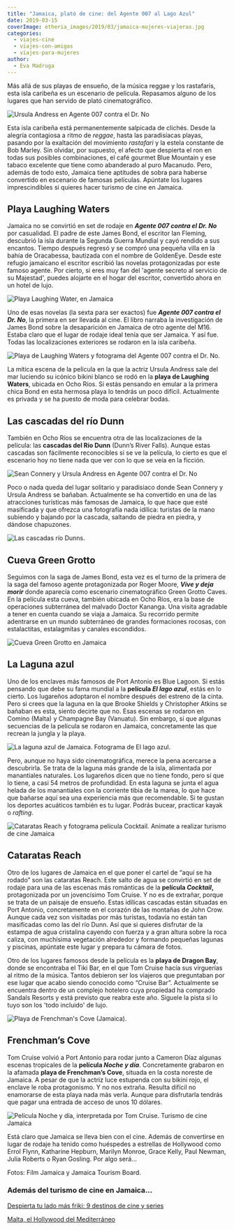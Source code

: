 ```yaml
---
title: "Jamaica, plató de cine: del Agente 007 al Lago Azul"
date: 2019-03-15
coverImage: etheria_images/2019/03/jamaica-mujeres-viajeras.jpg
categories: 
  - viajes-cine
  - viajes-con-amigas
  - viajes-para-mujeres
author: 
  - Eva Madruga
---
```


Más allá de sus playas de ensueño, de la música reggae y los rastafaris, esta isla 
caribeña es un escenario de película. Repasamos alguno de los lugares que han servido de 
plató cinematográfico. 

![Ursula Andress en Agente 007 contra el Dr. No](etheria_images/2019/03/fotograma-dr-no-jamaica.jpg "Ursula Andress en Agente 007 contra el Dr. No")

Esta isla caribeña está permanentemente salpicada de clichés. Desde la alegría 
contagiosa a ritmo de _reggae_, hasta las paradisíacas playas, pasando por la exaltación 
del movimiento _rastafari_ y la estela constante de Bob Marley. Sin olvidar, por 
supuesto, el afecto que despierta el ron en todas sus posibles combinaciones, el café 
gourmet Blue Mountain y ese tabaco excelente que tiene como abanderado al puro Macanudo. 
Pero, además de todo esto, Jamaica tiene aptitudes de sobra para haberse convertido en 
escenario de famosas películas. Apúntate los lugares imprescindibles si quieres hacer 
turismo de cine en Jamaica. 

## Playa Laughing Waters

Jamaica no se convirtió en set de rodaje en _**Agente 007 contra el Dr. No**_ por 
casualidad. El padre de este James Bond, el escritor Ian Fleming, descubrió la isla 
durante la Segunda Guerra Mundial y cayó rendido a sus encantos. Tiempo después regresó 
y se compró una pequeña villa en la bahía de Oracabessa, bautizada con el nombre de 
GoldenEye. Desde este refugio jamaicano el escritor escribió las novelas protagonizadas 
por este famoso agente. Por cierto, si eres muy fan del 'agente secreto al servicio de 
su Majestad', puedes alojarte en el hogar del escritor, convertido ahora en un hotel de 
lujo. 

![Playa Laughing Water, en Jamaica](etheria_images/2019/03/laughing-waters-Jamaica.jpg "Playa Laughing Waters.")

Uno de esas novelas (la sexta para ser exactos) fue _**Agente 007 contra el Dr. No**_, 
la primera en ser llevada al cine. El libro narraba la investigación de James Bond sobre 
la desaparición en Jamaica de otro agente del M16. Estaba claro que el lugar de rodaje 
ideal tenía que ser Jamaica. Y así fue. Todas las localizaciones exteriores se rodaron 
en la isla caribeña. 

![Playa de Laughing Waters y fotograma del Agente 007 contra el Dr. No.](etheria_images/2019/03/Turismo-cine-doctor-no-jamaica.jpg "Playa de Laughing Waters y fotograma del Agente 007 contra el Dr. No.")

La mítica escena de la película en la que la actriz Ursula Andress sale del mar luciendo 
su icónico bikini blanco se rodó en la **playa de Laughing Waters**, ubicada en Ocho 
Ríos. Si estás pensando en emular a la primera chica Bond en esta hermosa playa lo 
tendrás un poco difícil. Actualmente es privada y se ha puesto de moda para celebrar 
bodas. 

## Las cascadas del río Dunn

También en Ocho Ríos se encuentra otra de las localizaciones de la película: las 
**cascadas del Río Dunn** (Dunn’s River Falls). Aunque estas cascadas son fácilmente 
reconocibles si se ve la película, lo cierto es que el escenario hoy no tiene nada que 
ver con lo que se veía en la ficción. 

![Sean Connery y Ursula Andress en Agente 007 contra el Dr. No](etheria_images/2019/03/fotograma-dunns-Dr-no.jpg "Sean Connery y Ursula Andress en Agente 007 contra el Dr. No")

Poco o nada queda del lugar solitario y paradisiaco donde Sean Connery y Ursula Andress 
se bañaban. Actualmente se ha convertido en una de las atracciones turísticas más 
famosas de Jamaica, lo que hace que esté masificada y que ofrezca una fotografía nada 
idílica: turistas de la mano subiendo y bajando por la cascada, saltando de piedra en 
piedra, y dándose chapuzones. 

![Las cascadas río Dunns.](etheria_images/2019/03/cascadas-rio-dunns-jamaica.jpg "Las cascadas río Dunns.")

## Cueva Green Grotto

Seguimos con la saga de James Bond, esta vez es el turno de la primera de la saga del 
famoso agente protagonizada por Roger Moore, _**Vive y deja morir**_ donde aparecía como 
escenario cinematográfico Green Grotto Caves. En la película esta cueva, también ubicada 
en Ocho Ríos, era la base de operaciones subterránea del malvado Doctor Kananga. Una 
visita agradable a tener en cuenta cuando se viaja a Jamaica. Su recorrido permite 
adentrarse en un mundo subterráneo de grandes formaciones rocosas, con estalactitas, 
estalagmitas y canales escondidos. 

![Cueva Green Grotto en Jamaica](etheria_images/2019/03/cuevas-green-grotto-jamaica.jpg "Cueva Green Grotto.")

## La Laguna azul

Uno de los enclaves más famosos de Port Antonio es Blue Lagoon. Si estás pensando que 
debe su fama mundial a la **película _El lago azul_**, estás en lo cierto. Los lugareños 
adoptaron el nombre después del estreno de la cinta. Pero si crees que la laguna en la 
que Brooke Shields y Christopher Atkins se bañaban es esta, siento decirte que no. Esas 
escenas se rodaron en Comino (Malta) y Champagne Bay (Vanuatu). Sin embargo, sí que 
algunas secuencias de la película se rodaron en Jamaica, concretamente las que recrean 
la jungla y la playa. 

![La laguna azul de Jamaica. Fotograma de El lago azul.](etheria_images/2019/03/El-lago-azul-jamaica.jpg "La laguna azul de Jamaica. Fotograma de El lago azul. © Columbia TriStar")

Pero, aunque no haya sido cinematográfica, merece la pena acercarse a descubrirla. Se 
trata de la laguna más grande de la isla, alimentada por manantiales naturales. Los 
lugareños dicen que no tiene fondo, pero sí que lo tiene, a casi 54 metros de 
profundidad. En esta laguna se junta el agua helada de los manantiales con la corriente 
tibia de la marea, lo que hace que bañarse aquí sea una experiencia más que 
recomendable. Si te gustan los deportes acuáticos también es tu lugar. Podrás bucear, 
practicar kayak o _rafting_. 

![Cataratas Reach y fotograma película Cocktail. Anímate a realizar turismo de cine Jamaica](etheria_images/2019/03/cataratas-reach-pelicula-coctail.jpg "Cataratas Reach y fotograma película Cocktail.")

## Cataratas Reach

Otro de los lugares de Jamaica en el que poner el cartel de “aquí se ha rodado” son las 
cataratas Reach. Este salto de agua se convirtió en set de rodaje para una de las 
escenas más románticas de la **película _Cocktail_,** protagonizada por un jovencísimo 
Tom Cruise. Y no es de extrañar, porque se trata de un paisaje de ensueño. Estas 
idílicas cascadas están situadas en Port Antonio, concretamente en el corazón de las 
montañas de John Crow. Aunque cada vez son visitadas por más turistas, todavía no están 
tan masificadas como las del río Dunn. Así que si quieres disfrutar de la estampa de 
agua cristalina cayendo con fuerza y a gran altura sobre la roca caliza, con muchísima 
vegetación alrededor y formando pequeñas lagunas y piscinas, apúntate este lugar y 
prepara tu cámara de fotos. 

Otro de los lugares famosos desde la película es la **playa de Dragon Bay**, donde se 
encontraba el Tiki Bar, en el que Tom Cruise hacía sus virguerías al ritmo de la música. 
Tantos debieron ser los viajeros que preguntaban por ese lugar que acabo siendo conocido 
como “Cruise Bar”. Actualmente se encuentra dentro de un complejo hotelero cuya 
propiedad ha comprado Sandals Resorts y está previsto que reabra este año. Síguele la 
pista si lo tuyo son los 'todo incluido' de lujo. 

![Playa de Frenchman's Cove (Jamaica).](etheria_images/2019/03/playa-frenchman-cove-jamaica.jpg "Playa de Frenchman's Cove (Jamaica).")

## Frenchman’s Cove

Tom Cruise volvió a Port Antonio para rodar junto a Cameron Díaz algunas escenas 
tropicales de la **película _Noche y día_**. Concretamente grabaron en la afamada 
**playa de Frenchman’s Cove**, situada en la costa noreste de Jamaica. A pesar de que la 
actriz luce estupenda con su bikini rojo, el enclave le roba protagonismo. Y no nos 
extraña. Resulta difícil no enamorarse de esta playa nada más verla. Aunque para 
disfrutarla tendrás que pagar una entrada de acceso de unos 10 dólares. 

![Película Noche y día, interpretada por Tom Cruise. Turismo de cine Jamaica](etheria_images/2019/03/pelicula-Noche-dia-jamaica.jpg "Película Noche y día, interpretada por Tom Cruise.")

Está claro que Jamaica se lleva bien con el cine. Además de convertirse en lugar de 
rodaje ha tenido como huéspedes a estrellas de Hollywood como Errol Flynn, Katharine 
Hepburn, Marilyn Monroe, Grace Kelly, Paul Newman, Julia Roberts o Ryan Gosling. Por 
algo será... 

Fotos: Film Jamaica y Jamaica Tourism Board. 

### Además del turismo de cine en Jamaica...

[Despierta tu lado más friki: 9 destinos de cine y 
series](https://etheriamagazine.com/2020/03/20/viajes-sin-salir-de-casa-destinos-cine-y-series/) 

[Malta, el Hollywood del 
Mediterráneo](https://etheriamagazine.com/2019/06/14/viajes-cine-malta-hollywood-mediterraneo/)
